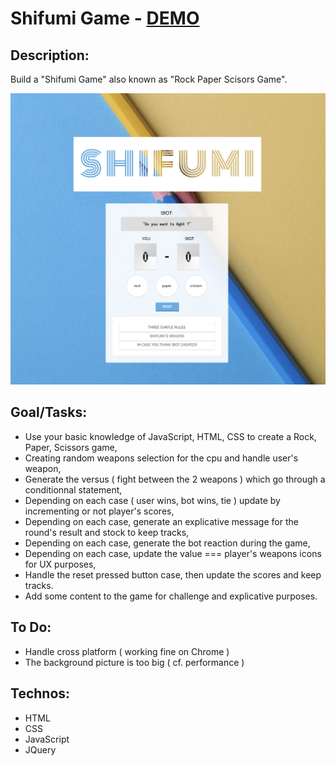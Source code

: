 # Shifumi Game - [DEMO](https://laurelinep.github.io/Shifumi/)
## Description:
Build a "Shifumi Game" also known as "Rock Paper Scisors Game".

![Page preview](./project-preview.jpg)



## Goal/Tasks:
+ Use your basic knowledge of JavaScript, HTML, CSS to create a Rock, Paper, Scissors game,
+ Creating random weapons selection for the cpu and handle user's weapon,
+ Generate the versus ( fight between the 2 weapons ) which go through a conditionnal statement,
+ Depending on each case ( user wins, bot wins, tie ) update by incrementing or not player's scores,
+ Depending on each case, generate an explicative message for the round's result and stock to keep tracks,
+ Depending on each case, generate the bot reaction during the game,
+ Depending on each case, update the value === player's weapons icons for UX purposes,
+ Handle the reset pressed button case, then update the scores and keep tracks.
+ Add some content to the game for challenge and explicative purposes.

## To Do:
+ Handle cross platform ( working fine on Chrome )
+ The background picture is too big ( cf. performance )

## Technos:
+ HTML
+ CSS
+ JavaScript
+ JQuery
